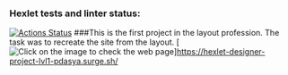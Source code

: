 ### Hexlet tests and linter status:
[![Actions Status](https://github.com/pdasya/layout-designer-project-58/workflows/hexlet-check/badge.svg)](https://github.com/pdasya/layout-designer-project-58/actions)
###This is the first project in the layout profession. The task was to recreate the site from the layout. 
[![Click on the image to check the web page](https://github.com/pdasya/layout-designer-project-58/src/images/1.png)]https://hexlet-designer-project-lvl1-pdasya.surge.sh/
